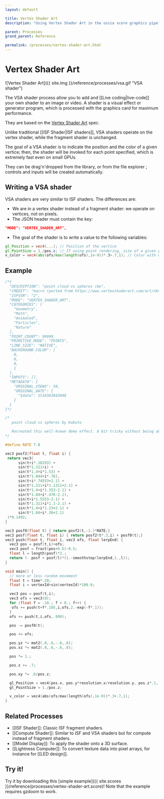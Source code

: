 ```yaml
---
layout: default

title: Vertex Shader Art
description: "Using Vertex Shader Art in the ossia score graphics pipeline"

parent: Processes
grand_parent: Reference

permalink: /processes/vertex-shader-art.html
---
```


# Vertex Shader Art

![Vertex Shader Art]({{ site.img }}/reference/processes/vsa.gif "VSA shader")

The VSA shader process allow you to add and [[Live coding|live-code]] your own shader to an image or video.
A shader is a visual effect or generator program, which is processed with the graphics card for maximum performance.

They are based on the [Vertex Shader Art](https://www.vertexshaderart.com) spec.

Unlike traditional [[ISF Shader|ISF shaders]], VSA shaders operate on the vertex shader, while the fragment shader is unchanged.

The goal of a VSA shader is to indicate the position and the color of a given vertice; then, the shader will be invoked for each point specified, which is extremely fast even on small GPUs.

They can be drag'n'dropped from the library, or from the file explorer ; controls and inputs will be created automatically.

## Writing a VSA shader

VSA shaders are very similar to ISF shaders. 
The differences are: 

- We are in a vertex shader instead of a fragment shader: we operate on vertices, not on pixels.
- The JSON header must contain the key: 

```json
"MODE": "VERTEX_SHADER_ART",
```

- The goal of the shader is to write a value to the following variables: 

```glsl
gl_Position = vec4(...); // Position of the vertice
gl_PointSize = 1./pos.z; // If using point rendering, size of a given point
v_color = vec4(abs(ofs/max(length(ofs),1e-9))*.3+.7,1); // Color with which the vertice will be displayed
```

## Example


```c
/*{
  "DESCRIPTION": "point cloud vs spheres rmx",
  "CREDIT": "macro (ported from https://www.vertexshaderart.com/art/nKrw8457n4cFANsJu)",
  "ISFVSN": "2",
  "MODE": "VERTEX_SHADER_ART",
  "CATEGORIES": [
    "Geometry",
    "Math",
    "Animated",
    "Particles",
    "Nature"
  ],
  "POINT_COUNT": 99999,
  "PRIMITIVE_MODE": "POINTS",
  "LINE_SIZE": "NATIVE",
  "BACKGROUND_COLOR": [
    0,
    0,
    0,
    1
  ],
  "INPUTS": [],
  "METADATA": {
    "ORIGINAL_VIEWS": 50,
    "ORIGINAL_DATE": {
      "$date": 1510363843048
    }
  }
}*/

/*
   point cloud vs spheres by Kabuto

   Recreated this well-known demo effect. A bit tricky without being able to store history for points, so it's just computed again and again for each render pass
*/

#define RATE 7.0

vec3 posf2(float t, float i) {
 return vec3(
      sin(t+i*.18293) +
      sin(t*1.311+i) +
      sin(t*1.4+i*1.53) +
      sin(t*1.844+i*.76),
      sin(t+i*.74553+2.1) +
      sin(t*1.311+i*1.1311+2.1) +
      sin(t*1.4+i*1.353-2.1) +
      sin(t*1.84+i*.476-2.1),
      sin(t+i*1.5553-2.1) +
      sin(t*1.311+i*1.1-2.1) +
      sin(t*1.4+i*1.23+2.1) +
      sin(t*1.84+i*.36+2.1)
 )*0.1492;
}

vec3 posf0(float t) { return posf2(t,-1.)*RATE;}
vec3 posf(float t, float i) { return posf2(t*.3,i) + posf0(t);}
vec3 push(float t, float i, vec3 ofs, float lerpEnd) {
  vec3 pos = posf(t,i)+ofs;
  vec3 posf = fract(pos+0.5)-0.5;
  float l = length(posf)*2.;
  return (- posf + posf/l)*(1.-smoothstep(lerpEnd,1.,l));
}

void main() {
  // more or less random movement
  float t = time*.20;
  float i = vertexId+sin(vertexId)*100.0;

  vec3 pos = posf(t,i);
  vec3 ofs = vec3(0);
  for (float f = -10.; f < 0.; f++) {
   ofs += push(t+f*.105,i,ofs,2.-exp(-f*.1));
  }
  ofs += push(t,i,ofs,.999);

  pos -= posf0(t);

  pos += ofs;

  pos.yz *= mat2(.8,.6,-.6,.8);
  pos.xz *= mat2(.8,.6,-.6,.8);

  pos *= 1.;

  pos.z += .7;

  pos.xy *= .6/pos.z;

  gl_Position = vec4(pos.x, pos.y*resolution.x/resolution.y, pos.z*.1, 1);
  gl_PointSize = 1./pos.z;

  v_color = vec4(abs(ofs/max(length(ofs),1e-9))*.3+.7,1);
}
```

## Related Processes

- [[ISF Shader]]: Classic ISF fragment shaders.
- [[Compute Shader]]: Similar to ISF and VSA shaders but for compute instead of fragment shaders.
- [[Model Display]]: To apply the shader onto a 3D surface.
- [[Lightness Computer]]: To convert texture data into pixel arrays, for instance for [[LED design]].

## Try it!

Try it by downloading this [simple example]({{ site.scores }}/reference/processes/vertex-shader-art.score)!
Note that the example requires gzdoom to work.